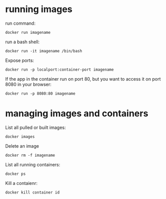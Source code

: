 # running images

run command:
```
docker run imagename
```

run a bash shell:

```
docker run -it imagename /bin/bash
```

Expose ports:
```
docker run -p localport:container-port imagename
```

If the app in the container run on port 80, but you want to access it on port 8080 in your browser:
```
docker run -p 8080:80 imagename
```

# managing images and containers

List all pulled or built images:
```
docker images
```

Delete an image
```
docker rm -f imagename
```

List all running containers:
```
docker ps
```

Kill a contaienr:
```
docker kill container id
```
